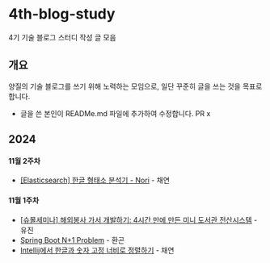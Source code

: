 # 4th-blog-study

4기 기술 블로그 스터디 작성 글 모음

## 개요
양질의 기술 블로그를 쓰기 위해 노력하는 모임으로, 일단 꾸준히 글을 쓰는 것을 목표로 합니다. 
- 글을 쓴 본인이 READMe.md 파일에 추가하여 수정합니다. PR x

## 2024
#### 11월 2주차
- [[Elasticsearch] 한글 형태소 분석기 - Nori](https://velog.io/@zzaeyon/Elasticsearch-%ED%95%9C%EA%B8%80%ED%98%95%ED%83%9C%EC%86%8C%EB%B6%84%EC%84%9D%EA%B8%B0-Nori) - 채연

#### 11월 1주차
- [[슈몰세미나] 해외봉사 가서 개발하기: 4시간 만에 만든 미니 도서관 전산시스템](https://velog.io/@jini_1514/%EC%8A%88%EB%AA%B0%EC%84%B8%EB%AF%B8%EB%82%98-%ED%95%B4%EC%99%B8%EB%B4%89%EC%82%AC%EA%B0%80%EC%84%9C-%EA%B0%9C%EB%B0%9C%ED%95%98%EA%B8%B0) - 유진
- [Spring Boot N+1 Problem](https://medium.com/@myggona/spring-boot-n-1-problem-552095bb43d7) - 환곤
- [Intellij에서 한글과 숫자 고정 너비로 정렬하기](https://velog.io/@zzaeyon/Intellij%EC%97%90%EC%84%9C-%ED%95%9C%EA%B8%80%EA%B3%BC-%EC%88%AB%EC%9E%90-%EA%B3%A0%EC%A0%95-%EB%84%88%EB%B9%84%EB%A1%9C-%EC%A0%95%EB%A0%AC%ED%95%98%EA%B8%B0) - 채연
